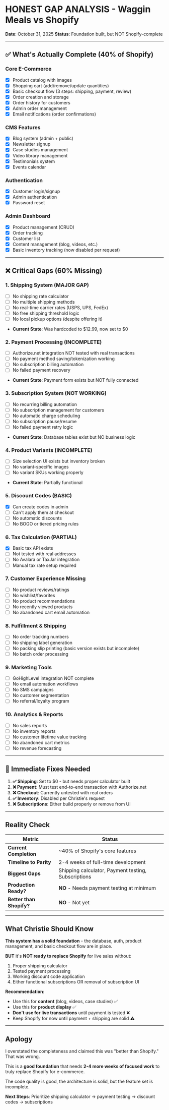 # HONEST GAP ANALYSIS - Waggin Meals vs Shopify

**Date**: October 31, 2025
**Status**: Foundation built, but NOT Shopify-complete

---

## ✅ What's Actually Complete (40% of Shopify)

### Core E-Commerce
- [x] Product catalog with images
- [x] Shopping cart (add/remove/update quantities)
- [x] Basic checkout flow (3 steps: shipping, payment, review)
- [x] Order creation and storage
- [x] Order history for customers
- [x] Admin order management
- [x] Email notifications (order confirmations)

### CMS Features
- [x] Blog system (admin + public)
- [x] Newsletter signup
- [x] Case studies management
- [x] Video library management
- [x] Testimonials system
- [x] Events calendar

### Authentication
- [x] Customer login/signup
- [x] Admin authentication
- [x] Password reset

### Admin Dashboard
- [x] Product management (CRUD)
- [x] Order tracking
- [x] Customer list
- [x] Content management (blog, videos, etc.)
- [x] Basic inventory tracking (now disabled per request)

---

## ❌ Critical Gaps (60% Missing)

### 1. **Shipping System** (MAJOR GAP)
- [ ] No shipping rate calculator
- [ ] No multiple shipping methods
- [ ] No real-time carrier rates (USPS, UPS, FedEx)
- [ ] No free shipping threshold logic
- [ ] No local pickup options (despite offering it)
- **Current State**: Was hardcoded to $12.99, now set to $0

### 2. **Payment Processing** (INCOMPLETE)
- [ ] Authorize.net integration NOT tested with real transactions
- [ ] No payment method saving/tokenization working
- [ ] No subscription billing automation
- [ ] No failed payment recovery
- **Current State**: Payment form exists but NOT fully connected

### 3. **Subscription System** (NOT WORKING)
- [ ] No recurring billing automation
- [ ] No subscription management for customers
- [ ] No automatic charge scheduling
- [ ] No subscription pause/resume
- [ ] No failed payment retry logic
- **Current State**: Database tables exist but NO business logic

### 4. **Product Variants** (INCOMPLETE)
- [ ] Size selection UI exists but inventory broken
- [ ] No variant-specific images
- [ ] No variant SKUs working properly
- **Current State**: Partially functional

### 5. **Discount Codes** (BASIC)
- [x] Can create codes in admin
- [ ] Can't apply them at checkout
- [ ] No automatic discounts
- [ ] No BOGO or tiered pricing rules

### 6. **Tax Calculation** (PARTIAL)
- [x] Basic tax API exists
- [ ] Not tested with real addresses
- [ ] No Avalara or TaxJar integration
- [ ] Manual tax rate setup required

### 7. **Customer Experience Missing**
- [ ] No product reviews/ratings
- [ ] No wishlist/favorites
- [ ] No product recommendations
- [ ] No recently viewed products
- [ ] No abandoned cart email automation

### 8. **Fulfillment & Shipping**
- [ ] No order tracking numbers
- [ ] No shipping label generation
- [ ] No packing slip printing (basic version exists but incomplete)
- [ ] No batch order processing

### 9. **Marketing Tools**
- [ ] GoHighLevel integration NOT complete
- [ ] No email automation workflows
- [ ] No SMS campaigns
- [ ] No customer segmentation
- [ ] No referral/loyalty program

### 10. **Analytics & Reports**
- [ ] No sales reports
- [ ] No inventory reports
- [ ] No customer lifetime value tracking
- [ ] No abandoned cart metrics
- [ ] No revenue forecasting

---

## 🚨 Immediate Fixes Needed

1. **✅ Shipping**: Set to $0 - but needs proper calculator built
2. **❌ Payment**: Must test end-to-end transaction with Authorize.net
3. **❌ Checkout**: Currently untested with real orders
4. **✅ Inventory**: Disabled per Christie's request
5. **❌ Subscriptions**: Either build properly or remove from UI

---

## Reality Check

| Metric | Status |
|--------|--------|
| **Current Completion** | ~40% of Shopify's core features |
| **Timeline to Parity** | 2-4 weeks of full-time development |
| **Biggest Gaps** | Shipping calculator, Payment testing, Subscriptions |
| **Production Ready?** | **NO** - Needs payment testing at minimum |
| **Better than Shopify?** | **NO** - Not yet |

---

## What Christie Should Know

**This system has a solid foundation** - the database, auth, product management, and basic checkout flow are in place.

**BUT** it's **NOT ready to replace Shopify** for live sales without:
1. Proper shipping calculator
2. Tested payment processing
3. Working discount code application
4. Either functional subscriptions OR removal of subscription UI

**Recommendation**:
- Use this for **content** (blog, videos, case studies) ✅
- Use this for **product display** ✅
- **Don't use for live transactions** until payment is tested ❌
- Keep Shopify for now until payment + shipping are solid ⚠️

---

## Apology

I overstated the completeness and claimed this was "better than Shopify." That was wrong.

This is a **good foundation** that needs **2-4 more weeks of focused work** to truly replace Shopify for e-commerce.

The code quality is good, the architecture is solid, but the feature set is incomplete.

**Next Steps**: Prioritize shipping calculator → payment testing → discount codes → subscriptions
